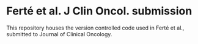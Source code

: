 Ferté et al. J Clin Oncol. submission
================

This repository houses the version controlled code used in Ferté et al., submitted to Journal of Clinical Oncology.

